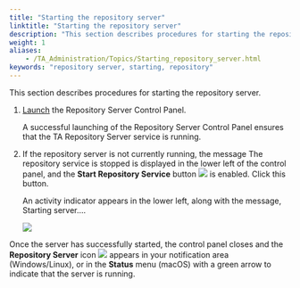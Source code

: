 ```yaml
--- 
title: "Starting the repository server"
linktitle: "Starting the repository server"
description: "This section describes procedures for starting the repository server."
weight: 1
aliases: 
    - /TA_Administration/Topics/Starting_repository_server.html
keywords: "repository server, starting, repository"
---
```


This section describes procedures for starting the repository server.

1.  [Launch](/TA_Administration/Topics/Repo_server_management_launching.html) the Repository Server Control Panel.

    A successful launching of the Repository Server Control Panel ensures that the TA Repository Server service is running.

2.  If the repository server is not currently running, the message The repository service is stopped is displayed in the lower left of the control panel, and the **Start Repository Service** button ![](/images/TA_Administration/Images/btn.RS_start_repo.png) is enabled. Click this button.

    An activity indicator appears in the lower left, along with the message, Starting server….

    ![](/images/TA_Administration/Images/repo_stop.png)


Once the server has successfully started, the control panel closes and the **Repository Server** icon ![](/images/TA_Administration/Images/admin_RS_icn_RSrunning.png) appears in your notification area \(Windows/Linux\), or in the **Status** menu \(macOS\) with a green arrow to indicate that the server is running.


